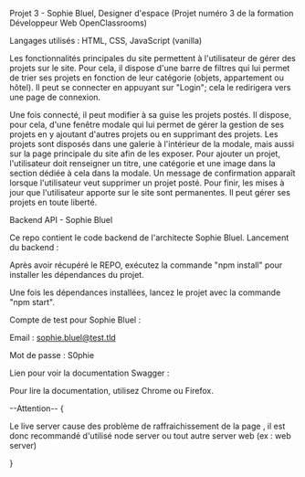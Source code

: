 Projet 3 - Sophie Bluel, Designer d'espace (Projet numéro 3 de la formation Développeur Web OpenClassrooms)

Langages utilisés : HTML, CSS, JavaScript (vanilla)

Les fonctionnalités principales du site permettent à l'utilisateur de gérer des projets sur le site. Pour cela, il dispose d'une barre de filtres qui lui permet de trier ses projets en fonction de leur catégorie (objets, appartement ou hôtel). Il peut se connecter en appuyant sur "Login"; cela le redirigera vers une page de connexion.

Une fois connecté, il peut modifier à sa guise les projets postés. Il dispose, pour cela, d'une fenêtre modale qui lui permet de gérer la gestion de ses projets en y ajoutant d'autres projets ou en supprimant des projets. Les projets sont disposés dans une galerie à l'intérieur de la modale, mais aussi sur la page principale du site afin de les exposer. Pour ajouter un projet, l'utilisateur doit renseigner un titre, une catégorie et une image dans la section dédiée à cela dans la modale. Un message de confirmation apparaît lorsque l'utilisateur veut supprimer un projet posté. Pour finir, les mises à jour que l'utilisateur apporte sur le site sont permanentes. Il peut gérer ses projets en toute liberté.

Backend API - Sophie Bluel

Ce repo contient le code backend de l'architecte Sophie Bluel. Lancement du backend :

Après avoir récupéré le REPO, exécutez la commande "npm install" pour installer les dépendances du projet.

Une fois les dépendances installées, lancez le projet avec la commande "npm start".

Compte de test pour Sophie Bluel :

Email : sophie.bluel@test.tld

Mot de passe : S0phie

Lien pour voir la documentation Swagger :

Pour lire la documentation, utilisez Chrome ou Firefox.


--Attention-- {
  
  Le live server cause des problème de raffraichissement de la page , il est donc recommandé d'utilisé node server ou tout autre server web (ex : web server)

}
